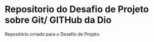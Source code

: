 # Repositorio do Desafio  de Projeto  sobre Git/ GITHub  da Dio
Repositório crriado para o Desafio de Projeto.
